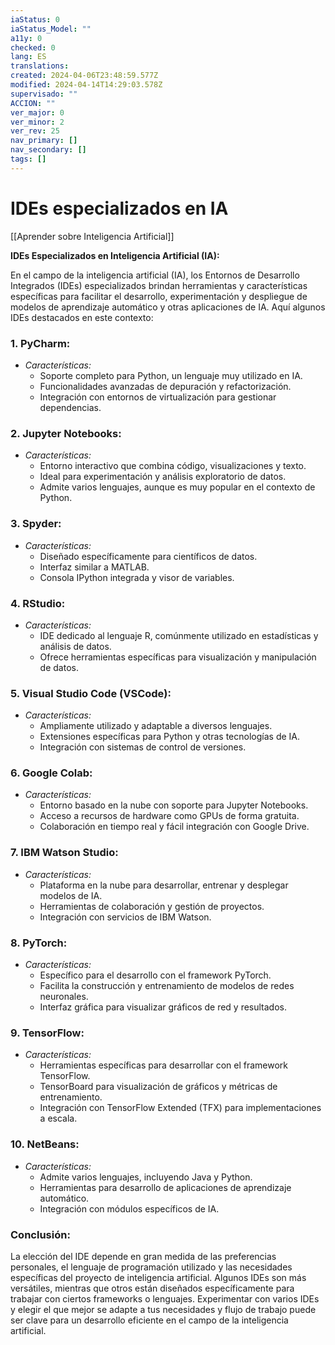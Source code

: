 ```yaml
---
iaStatus: 0
iaStatus_Model: ""
a11y: 0
checked: 0
lang: ES
translations: 
created: 2024-04-06T23:48:59.577Z
modified: 2024-04-14T14:29:03.578Z
supervisado: ""
ACCION: ""
ver_major: 0
ver_minor: 2
ver_rev: 25
nav_primary: []
nav_secondary: []
tags: []
---
```

# IDEs especializados en IA

[[Aprender sobre Inteligencia Artificial]]

**IDEs Especializados en Inteligencia Artificial (IA):**

En el campo de la inteligencia artificial (IA), los Entornos de Desarrollo Integrados (IDEs) especializados brindan herramientas y características específicas para facilitar el desarrollo, experimentación y despliegue de modelos de aprendizaje automático y otras aplicaciones de IA. Aquí algunos IDEs destacados en este contexto:

### 1. **PyCharm:**
   - *Características:*
     - Soporte completo para Python, un lenguaje muy utilizado en IA.
     - Funcionalidades avanzadas de depuración y refactorización.
     - Integración con entornos de virtualización para gestionar dependencias.

### 2. **Jupyter Notebooks:**
   - *Características:*
     - Entorno interactivo que combina código, visualizaciones y texto.
     - Ideal para experimentación y análisis exploratorio de datos.
     - Admite varios lenguajes, aunque es muy popular en el contexto de Python.

### 3. **Spyder:**
   - *Características:*
     - Diseñado específicamente para científicos de datos.
     - Interfaz similar a MATLAB.
     - Consola IPython integrada y visor de variables.

### 4. **RStudio:**
   - *Características:*
     - IDE dedicado al lenguaje R, comúnmente utilizado en estadísticas y análisis de datos.
     - Ofrece herramientas específicas para visualización y manipulación de datos.

### 5. **Visual Studio Code (VSCode):**
   - *Características:*
     - Ampliamente utilizado y adaptable a diversos lenguajes.
     - Extensiones específicas para Python y otras tecnologías de IA.
     - Integración con sistemas de control de versiones.

### 6. **Google Colab:**
   - *Características:*
     - Entorno basado en la nube con soporte para Jupyter Notebooks.
     - Acceso a recursos de hardware como GPUs de forma gratuita.
     - Colaboración en tiempo real y fácil integración con Google Drive.

### 7. **IBM Watson Studio:**
   - *Características:*
     - Plataforma en la nube para desarrollar, entrenar y desplegar modelos de IA.
     - Herramientas de colaboración y gestión de proyectos.
     - Integración con servicios de IBM Watson.

### 8. **PyTorch:**
   - *Características:*
     - Específico para el desarrollo con el framework PyTorch.
     - Facilita la construcción y entrenamiento de modelos de redes neuronales.
     - Interfaz gráfica para visualizar gráficos de red y resultados.

### 9. **TensorFlow:**
   - *Características:*
     - Herramientas específicas para desarrollar con el framework TensorFlow.
     - TensorBoard para visualización de gráficos y métricas de entrenamiento.
     - Integración con TensorFlow Extended (TFX) para implementaciones a escala.

### 10. **NetBeans:**
   - *Características:*
     - Admite varios lenguajes, incluyendo Java y Python.
     - Herramientas para desarrollo de aplicaciones de aprendizaje automático.
     - Integración con módulos específicos de IA.

### Conclusión:

La elección del IDE depende en gran medida de las preferencias personales, el lenguaje de programación utilizado y las necesidades específicas del proyecto de inteligencia artificial. Algunos IDEs son más versátiles, mientras que otros están diseñados específicamente para trabajar con ciertos frameworks o lenguajes. Experimentar con varios IDEs y elegir el que mejor se adapte a tus necesidades y flujo de trabajo puede ser clave para un desarrollo eficiente en el campo de la inteligencia artificial.